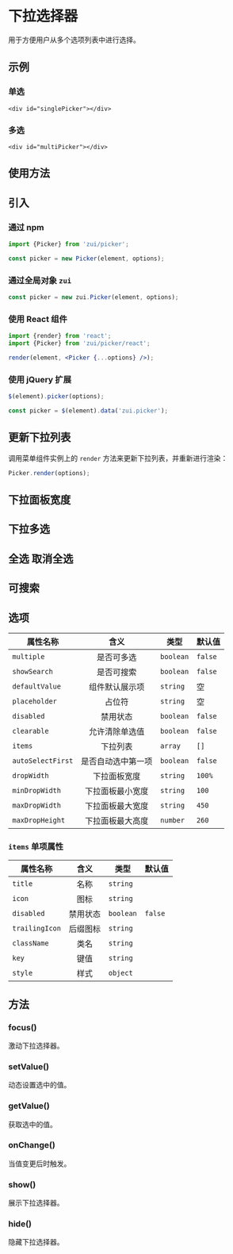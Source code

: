 # 下拉选择器

用于方便用户从多个选项列表中进行选择。

## 示例

### 单选

```html:example
<div id="singlePicker"></div>
```

### 多选

```html:example
<div id="multiPicker"></div>
```

## 使用方法


## 引入

### 通过 npm

```js
import {Picker} from 'zui/picker';

const picker = new Picker(element, options);
```

### 通过全局对象 `zui`

```js
const picker = new zui.Picker(element, options);
```

### 使用 React 组件

```jsx
import {render} from 'react';
import {Picker} from 'zui/picker/react';

render(element, <Picker {...options} />);
```

### 使用 jQuery 扩展

```js
$(element).picker(options);

const picker = $(element).data('zui.picker');
```

## 更新下拉列表

调用菜单组件实例上的 `render` 方法来更新下拉列表，并重新进行渲染：

```js
Picker.render(options);
```

## 下拉面板宽度

## 下拉多选

## 全选 取消全选

## 可搜索

## 选项

| 属性名称           | 含义             | 类型 | 默认值  |
| ----------------- |:----------------:| ----- |----- |
| `multiple`        | 是否可多选         | `boolean` |  `false` |
| `showSearch`      | 是否可搜索         | `boolean` |  `false` |
| `defaultValue`    | 组件默认展示项     | `string` |  空 |
| `placeholder`     | 占位符             | `string` |  空 |
| `disabled`        | 禁用状态           | `boolean` |  `false` |
| `clearable`       | 允许清除单选值		  | `boolean` |  `false` |
| `items`           | 下拉列表		        | `array` |  `[]` |
| `autoSelectFirst` | 是否自动选中第一项	| `boolean` |  `false` |
| `dropWidth`       | 下拉面板宽度	      | `string` |  `100%` |
| `minDropWidth`    | 下拉面板最小宽度	   | `string` |  `100`  |
| `maxDropWidth`    | 下拉面板最大宽度	   | `string` |  `450` |
| `maxDropHeight`   | 下拉面板最大高度		 | `number` |  `260` |

### `items` 单项属性

| 属性名称           | 含义                | 类型     | 默认值  |
| ----------------- |:-------------------:| -------- |----- |
| `title`           | 名称                 | `string` |   |
| `icon`            | 图标                 | `string` |   |
| `disabled`        | 禁用状态             | `boolean` | `false` |
| `trailingIcon`    | 后缀图标             | `string`   |   |
| `className`       | 类名                 | `string`   |   |
| `key`             | 键值                 | `string`   |   |
| `style`           | 样式                 | `object`   |   |


## 方法

### focus()

激动下拉选择器。

### setValue()

动态设置选中的值。

### getValue()

获取选中的值。

### onChange()

当值变更后时触发。

### show()

展示下拉选择器。

### hide()

隐藏下拉选择器。
